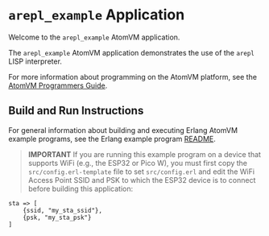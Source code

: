 <!---
  Copyright 2023 Fred Dushin <fred@dushin.net>

  SPDX-License-Identifier: Apache-2.0 OR LGPL-2.1-or-later
-->

# `arepl_example` Application

Welcome to the `arepl_example` AtomVM application.

The `arepl_example` AtomVM application demonstrates the use of the `arepl` LISP interpreter.

For more information about programming on the AtomVM platform, see the [AtomVM Programmers Guide](https://www.atomvm.net/doc/master/programmers-guide.html).

## Build and Run Instructions

For general information about building and executing Erlang AtomVM example programs, see the Erlang example program [README](../README.md).

> **IMPORTANT** If you are running this example program on a device that supports WiFi (e.g., the ESP32 or Pico W), you must first copy the `src/config.erl-template` file to set `src/config.erl` and edit the WiFi Access Point SSID and PSK to which the ESP32 device is to connect before building this application:

    sta => [
        {ssid, "my_sta_ssid"},
        {psk, "my_sta_psk"}
    ]
